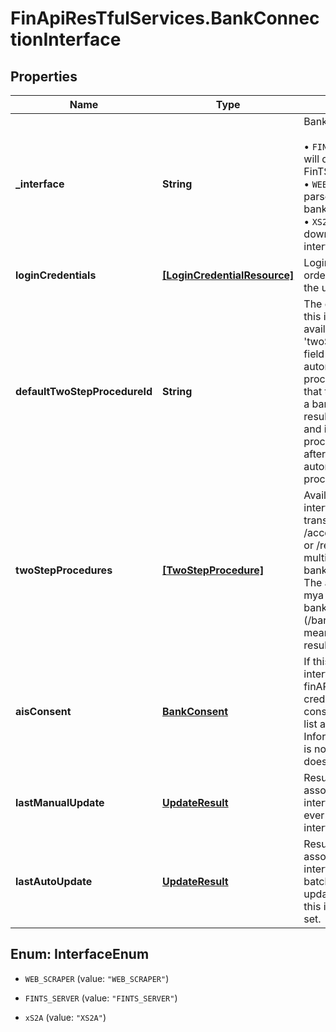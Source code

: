 # FinApiResTfulServices.BankConnectionInterface

## Properties
Name | Type | Description | Notes
------------ | ------------- | ------------- | -------------
**_interface** | **String** | Bank interface. Possible values:<br><br>&bull; <code>FINTS_SERVER</code> - means that finAPI will download data via the bank's FinTS interface.<br>&bull; <code>WEB_SCRAPER</code> - means that finAPI will parse data from the bank's online banking website.<br>&bull; <code>XS2A</code> - means that finAPI will download data via the bank's XS2A interface.<br> | 
**loginCredentials** | [**[LoginCredentialResource]**](LoginCredentialResource.md) | Login fields for this interface, in the order that we suggest to show them to the user. | [optional] 
**defaultTwoStepProcedureId** | **String** | The default two-step-procedure for this interface. Must match one of the available 'procedureId's from the 'twoStepProcedures' list. When this field is set, then finAPI will automatically try to select the procedure wherever applicable. Note that the list of available procedures of a bank connection may change as a result of an update of the connection, and if this field references a procedure that is no longer available after an update, finAPI will automatically clear the default procedure (set it to null). | [optional] 
**twoStepProcedures** | [**[TwoStepProcedure]**](TwoStepProcedure.md) | Available two-step-procedures in this interface, used for submitting a money transfer or direct debit request (see /accounts/requestSepaMoneyTransfer or /requestSepaDirectDebit),or for multi-step-authentication during bank connection import or update. The available two-step-procedures mya be re-evaluated each time this bank connection is updated (/bankConnections/update). This means that this list may change as a result of an update. | [optional] 
**aisConsent** | [**BankConsent**](BankConsent.md) | If this field is set, it means that this interface is handing out a consent to finAPI in exchange for the login credentials. finAPI needs to use this consent to get access to the account list and account data (i.e. Account Information Services, AIS). If this field is not set, it means that this interface does not use such consents. | [optional] 
**lastManualUpdate** | [**UpdateResult**](UpdateResult.md) | Result of the last manual update of the associated bank connection using this interface. If no manual update has ever been done so far with this interface, then this field will not be set. | [optional] 
**lastAutoUpdate** | [**UpdateResult**](UpdateResult.md) | Result of the last auto update of the associated bank connection using this interface (ran by finAPI's automatic batch update process). If no auto update has ever been done so far with this interface, then this field will not be set. | [optional] 


<a name="InterfaceEnum"></a>
## Enum: InterfaceEnum


* `WEB_SCRAPER` (value: `"WEB_SCRAPER"`)

* `FINTS_SERVER` (value: `"FINTS_SERVER"`)

* `xS2A` (value: `"XS2A"`)




